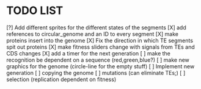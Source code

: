 # TODO LIST

[?] Add different sprites for the different states of the segments
[X] add references to circular_genome and an ID to every segment
[X] make proteins insert into the genome
[X] Fix the direction in which TE segments spit out proteins
[X] make fitness sliders change with signals from TEs and CDS changes
[X] add a timer for the next generation
[ ] make the recognition be dependent on a sequence (red,green,blue?)
[ ] make new graphics for the genome (circle-line for the empty stuff)
[ ] Implement new generation
	[ ] copying the genome
	[ ] mutations (can eliminate TEs;)
	[ ] selection (replication dependent on fitness)
